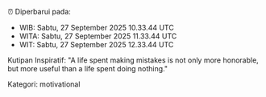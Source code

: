 ⏰ Diperbarui pada:
- WIB: Sabtu, 27 September 2025 10.33.44 UTC
- WITA: Sabtu, 27 September 2025 11.33.44 UTC
- WIT: Sabtu, 27 September 2025 12.33.44 UTC

Kutipan Inspiratif:
"A life spent making mistakes is not only more honorable, but more useful than a life spent doing nothing."


Kategori: motivational

